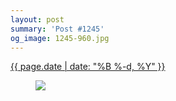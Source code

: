```yaml
---
layout: post
summary: 'Post #1245'
og_image: 1245-960.jpg
---
```


<div class="post">
 <time>
  <a href="/1245">
   {{ page.date | date: "%B %-d, %Y" }}
  </a>
 </time>
 <a href="/1245">
  <figure data-taken="12/6/2020">
   <img sizes="(min-width: 700px) 50vw, calc(100vw - 2rem)" src="{{ site.assets_url }}/1245-480.jpg" srcset="{{ site.assets_url }}/1245-240.jpg 240w, {{ site.assets_url }}/1245-480.jpg 480w, {{ site.assets_url }}/1245-720.jpg 720w, {{ site.assets_url }}/1245-960.jpg 960w"/>
  </figure>
 </a>
</div>
